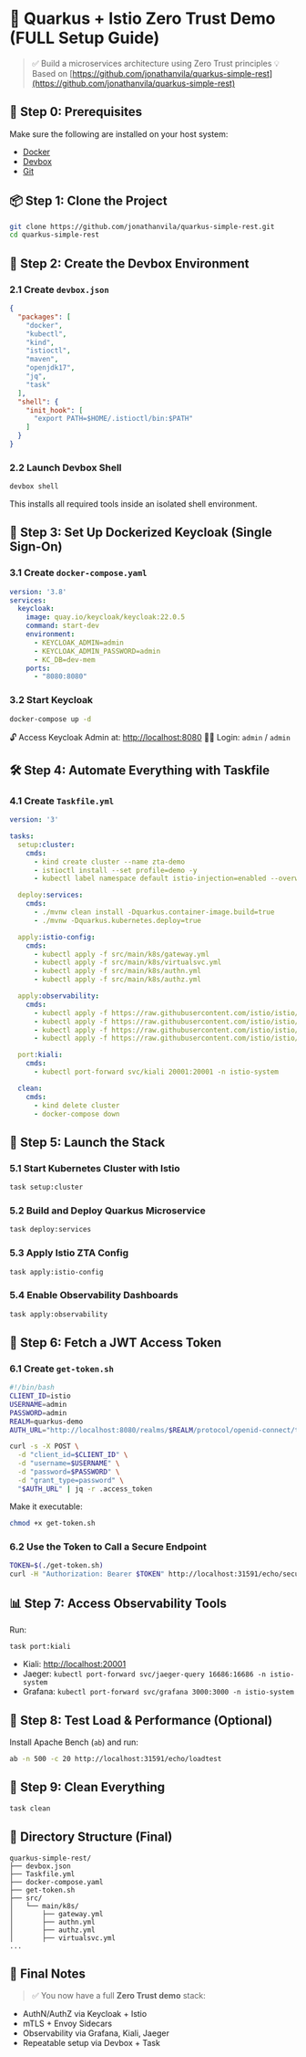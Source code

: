 # 🧱 Quarkus + Istio Zero Trust Demo (FULL Setup Guide)

> ✅ Build a microservices architecture using Zero Trust principles
> 💡 Based on [https://github.com/jonathanvila/quarkus-simple-rest](https://github.com/jonathanvila/quarkus-simple-rest)


## 🧰 Step 0: Prerequisites

Make sure the following are installed on your host system:

* [Docker](https://www.docker.com/products/docker-desktop/)
* [Devbox](https://www.jetpack.io/devbox/docs/install/)
* [Git](https://git-scm.com/downloads)


## 📦 Step 1: Clone the Project

```bash
git clone https://github.com/jonathanvila/quarkus-simple-rest.git
cd quarkus-simple-rest
```


## 🧪 Step 2: Create the Devbox Environment

### 2.1 Create `devbox.json`

```json
{
  "packages": [
    "docker",
    "kubectl",
    "kind",
    "istioctl",
    "maven",
    "openjdk17",
    "jq",
    "task"
  ],
  "shell": {
    "init_hook": [
      "export PATH=$HOME/.istioctl/bin:$PATH"
    ]
  }
}
```

### 2.2 Launch Devbox Shell

```bash
devbox shell
```

This installs all required tools inside an isolated shell environment.


## 🔧 Step 3: Set Up Dockerized Keycloak (Single Sign-On)

### 3.1 Create `docker-compose.yaml`

```yaml
version: '3.8'
services:
  keycloak:
    image: quay.io/keycloak/keycloak:22.0.5
    command: start-dev
    environment:
      - KEYCLOAK_ADMIN=admin
      - KEYCLOAK_ADMIN_PASSWORD=admin
      - KC_DB=dev-mem
    ports:
      - "8080:8080"
```

### 3.2 Start Keycloak

```bash
docker-compose up -d
```

🔓 Access Keycloak Admin at: [http://localhost:8080](http://localhost:8080)
🧑‍💼 Login: `admin` / `admin`



## 🛠 Step 4: Automate Everything with Taskfile

### 4.1 Create `Taskfile.yml`

```yaml
version: '3'

tasks:
  setup:cluster:
    cmds:
      - kind create cluster --name zta-demo
      - istioctl install --set profile=demo -y
      - kubectl label namespace default istio-injection=enabled --overwrite

  deploy:services:
    cmds:
      - ./mvnw clean install -Dquarkus.container-image.build=true
      - ./mvnw -Dquarkus.kubernetes.deploy=true

  apply:istio-config:
    cmds:
      - kubectl apply -f src/main/k8s/gateway.yml
      - kubectl apply -f src/main/k8s/virtualsvc.yml
      - kubectl apply -f src/main/k8s/authn.yml
      - kubectl apply -f src/main/k8s/authz.yml

  apply:observability:
    cmds:
      - kubectl apply -f https://raw.githubusercontent.com/istio/istio/release-1.19/samples/addons/prometheus.yaml
      - kubectl apply -f https://raw.githubusercontent.com/istio/istio/release-1.19/samples/addons/jaeger.yaml
      - kubectl apply -f https://raw.githubusercontent.com/istio/istio/release-1.19/samples/addons/grafana.yaml
      - kubectl apply -f https://raw.githubusercontent.com/istio/istio/release-1.19/samples/addons/kiali.yaml

  port:kiali:
    cmds:
      - kubectl port-forward svc/kiali 20001:20001 -n istio-system

  clean:
    cmds:
      - kind delete cluster
      - docker-compose down
```

## 🚀 Step 5: Launch the Stack

### 5.1 Start Kubernetes Cluster with Istio

```bash
task setup:cluster
```

### 5.2 Build and Deploy Quarkus Microservice

```bash
task deploy:services
```

### 5.3 Apply Istio ZTA Config

```bash
task apply:istio-config
```

### 5.4 Enable Observability Dashboards

```bash
task apply:observability
```


## 🔐 Step 6: Fetch a JWT Access Token

### 6.1 Create `get-token.sh`

```bash
#!/bin/bash
CLIENT_ID=istio
USERNAME=admin
PASSWORD=admin
REALM=quarkus-demo
AUTH_URL="http://localhost:8080/realms/$REALM/protocol/openid-connect/token"

curl -s -X POST \
  -d "client_id=$CLIENT_ID" \
  -d "username=$USERNAME" \
  -d "password=$PASSWORD" \
  -d "grant_type=password" \
  "$AUTH_URL" | jq -r .access_token
```

Make it executable:

```bash
chmod +x get-token.sh
```

### 6.2 Use the Token to Call a Secure Endpoint

```bash
TOKEN=$(./get-token.sh)
curl -H "Authorization: Bearer $TOKEN" http://localhost:31591/echo/secure
```


## 📊 Step 7: Access Observability Tools

Run:

```bash
task port:kiali
```

* Kiali: [http://localhost:20001](http://localhost:20001)
* Jaeger: `kubectl port-forward svc/jaeger-query 16686:16686 -n istio-system`
* Grafana: `kubectl port-forward svc/grafana 3000:3000 -n istio-system`



## 🔁 Step 8: Test Load & Performance (Optional)

Install Apache Bench (`ab`) and run:

```bash
ab -n 500 -c 20 http://localhost:31591/echo/loadtest
```


## 🧹 Step 9: Clean Everything

```bash
task clean
```


## 📁 Directory Structure (Final)

```
quarkus-simple-rest/
├── devbox.json
├── Taskfile.yml
├── docker-compose.yaml
├── get-token.sh
├── src/
│   └── main/k8s/
│       ├── gateway.yml
│       ├── authn.yml
│       ├── authz.yml
│       ├── virtualsvc.yml
...
```


## 📌 Final Notes

> ✅ You now have a full **Zero Trust demo** stack:

* AuthN/AuthZ via Keycloak + Istio
* mTLS + Envoy Sidecars
* Observability via Grafana, Kiali, Jaeger
* Repeatable setup via Devbox + Task
